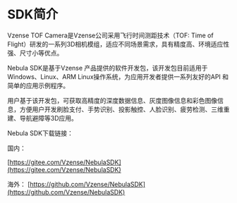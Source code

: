 # SDK简介

Vzense TOF Camera是Vzense公司采用飞行时间测距技术（TOF: Time of Flight）研发的一系列3D相机模组，适应不同场景需求，具有精度高、环境适应性强、尺寸小等优点。

Nebula SDK是基于Vzense 产品提供的软件开发包，该开发包目前适用于Windows、Linux、ARM Linux操作系统，为应用开发者提供一系列友好的API 和简单的应用示例程序。

用户基于该开发包，可获取高精度的深度数据信息、灰度图像信息和彩色图像信息，方便用户开发刷脸支付、手势识别、投影触控、人脸识别、疲劳检测、三维重建、导航避障等3D应用。

Nebula SDK下载链接：

国内：

[https://gitee.com/Vzense/NebulaSDK](https://gitee.com/Vzense/NebulaSDK)

海外：
[https://github.com/Vzense/NebulaSDK](https://github.com/Vzense/NebulaSDK)

